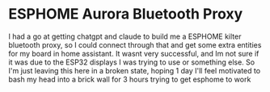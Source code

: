 # ESPHOME Aurora Bluetooth Proxy

I had a go at getting chatgpt and claude to build me a ESPHOME kilter bluetooth proxy, so
I could connect through that and get some extra entities for my board in home assistant.
It wasnt very successful, and Im not sure if it was due to the ESP32 displays I was trying to use
or something else. So I'm just leaving this here in a broken state, hoping 1 day I'll feel motivated
to bash my head into a brick wall for 3 hours trying to get esphome to work